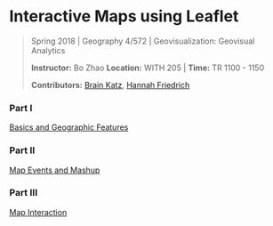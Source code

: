 # Interactive Maps using Leaflet

> Spring 2018 | Geography 4/572 | Geovisualization: Geovisual Analytics
>
> **Instructor:** Bo Zhao  **Location:** WITH 205 | **Time:** TR 1100 - 1150
>
> **Contributors:** [Brain Katz](https://github.com/briangkatz), [Hannah Friedrich](https://github.com/hannahfriedrich)



### Part I

[Basics and Geographic Features](part01/)

### Part II

[Map Events and Mashup](part02/)

### Part III

[Map Interaction](part03/)